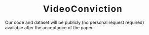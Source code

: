 <h1 align='center' style="text-align:center; font-weight:bold; 
font-size:2.0em;letter-spacing:2.0px;">VideoConviction</h1>
Our code and dataset will be publicly (no personal request required) 
available after the acceptance of the paper.
